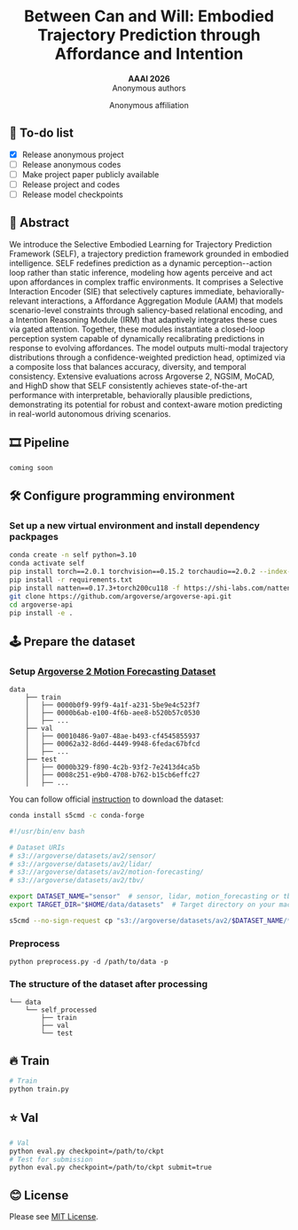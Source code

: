 <div align="center">
    <h1>Between Can and Will: Embodied Trajectory Prediction through Affordance and Intention</h2>
    <strong>AAAI 2026</strong>
    <br>
        Anonymous authors
    <p>
        <h45>
                Anonymous affiliation
            <br>
        </h5>
    </p>
</div>

## 📝 To-do list

- [x] Release anonymous project
- [ ] Release anonymous codes
- [ ] Make project paper publicly available
- [ ] Release project and codes
- [ ] Release model checkpoints

## 🚗 Abstract
We introduce the Selective Embodied Learning for Trajectory Prediction Framework (SELF), a trajectory prediction framework grounded in embodied intelligence. SELF redefines prediction as a dynamic perception--action loop rather than static inference, modeling how agents perceive and act upon affordances in complex traffic environments. It comprises a Selective Interaction Encoder (SIE) that selectively captures immediate, behaviorally-relevant interactions, a Affordance Aggregation Module (AAM) that models scenario-level constraints through saliency-based relational encoding, and a Intention Reasoning Module (IRM) that adaptively integrates these cues via gated attention. Together, these modules instantiate a closed-loop perception system capable of dynamically recalibrating predictions in response to evolving affordances. The model outputs multi-modal trajectory distributions through a confidence-weighted prediction head, optimized via a composite loss that balances accuracy, diversity, and temporal consistency. Extensive evaluations across Argoverse 2, NGSIM, MoCAD, and HighD show that SELF consistently achieves state-of-the-art performance with interpretable, behaviorally plausible predictions, demonstrating its potential for robust and context-aware motion predicting in real-world autonomous driving scenarios.

## 🎞️ Pipeline
```
coming soon
```

## 🛠️ Configure programming environment

### Set up a new virtual environment and install dependency packpages
```bash
conda create -n self python=3.10
conda activate self
pip install torch==2.0.1 torchvision==0.15.2 torchaudio==2.0.2 --index-url https://download.pytorch.org/whl/cu118
pip install -r requirements.txt
pip install natten==0.17.3+torch200cu118 -f https://shi-labs.com/natten/wheels
git clone https://github.com/argoverse/argoverse-api.git
cd argoverse-api
pip install -e .
```

## 🕹️ Prepare the dataset
### Setup [Argoverse 2 Motion Forecasting Dataset](https://www.argoverse.org/av2.html)
```
data
    ├── train
    │   ├── 0000b0f9-99f9-4a1f-a231-5be9e4c523f7
    │   ├── 0000b6ab-e100-4f6b-aee8-b520b57c0530
    │   ├── ...
    ├── val
    │   ├── 00010486-9a07-48ae-b493-cf4545855937
    │   ├── 00062a32-8d6d-4449-9948-6fedac67bfcd
    │   ├── ...
    ├── test
    │   ├── 0000b329-f890-4c2b-93f2-7e2413d4ca5b
    │   ├── 0008c251-e9b0-4708-b762-b15cb6effc27
    │   ├── ...
```

You can follow official [instruction](https://argoverse.github.io/user-guide/getting_started.html#downloading-the-data) to download the dataset:

```bash
conda install s5cmd -c conda-forge
```

```bash
#!/usr/bin/env bash

# Dataset URIs
# s3://argoverse/datasets/av2/sensor/ 
# s3://argoverse/datasets/av2/lidar/
# s3://argoverse/datasets/av2/motion-forecasting/
# s3://argoverse/datasets/av2/tbv/

export DATASET_NAME="sensor"  # sensor, lidar, motion_forecasting or tbv.
export TARGET_DIR="$HOME/data/datasets"  # Target directory on your machine.

s5cmd --no-sign-request cp "s3://argoverse/datasets/av2/$DATASET_NAME/*" $TARGET_DIR
```

### Preprocess
```
python preprocess.py -d /path/to/data -p
```

### The structure of the dataset after processing
```
└── data
    └── self_processed
        ├── train
        ├── val
        └── test
```

## 🔥 Train
```bash
# Train
python train.py
```

## ⭐ Val
```bash
# Val
python eval.py checkpoint=/path/to/ckpt
# Test for submission
python eval.py checkpoint=/path/to/ckpt submit=true
```

## 😊 License
Please see [MIT License](https://mit-license.org/).
